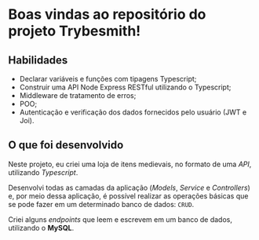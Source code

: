 # Boas vindas ao repositório do projeto Trybesmith!

## Habilidades

* Declarar variáveis e funções com tipagens Typescript;
* Construir uma API Node Express RESTful utilizando o Typescript;
* Middleware de tratamento de erros;
* POO;
* Autenticação e verificação dos dados fornecidos pelo usuário (JWT e Joi).

## O que foi desenvolvido
  Neste projeto, eu criei uma loja de itens medievais, no formato de uma _API_, utilizando _Typescript_.
  
  Desenvolvi todas as camadas da aplicação (_Models_, _Service_ e _Controllers_) e, por meio dessa aplicação, é possível realizar as operações básicas que se pode fazer em um determinado banco de dados:
  `CRUD`.

  Criei alguns _endpoints_ que leem e escrevem em um banco de dados, utilizando o **MySQL**.